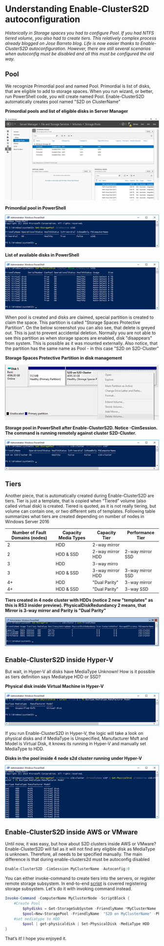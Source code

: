 # Understanding Enable-ClusterS2D autoconfiguration

*Historically in Storage spaces you had to configure Pool. If you had NTFS tiered volume, you also had to create tiers. This relatively complex process already blogged on Jose Barreto blog. Life is now easier thanks to Enable-ClusterS2D autoconfiguration. However, there are still several scenarios when autoconfig must be disabled and all this must be configured the old way.*

## Pool

We recognize Primordial pool and named Pool. Primordial is list of disks, that are eligible to add to storage spaces. When you run wizard, or better, run PowerShell code, you will create named Pool. Enable-ClusterS2D automatically creates pool named "S2D on ClusterName"

**Primordial pools and list of eligible disks in Server Manager**

![](/Scenarios/S2D%20on%20AWS%20and%20VMware/screenshots/ServerManagerPrimordialPool.png)


**Primordial pool in PowerShell**

![](/Scenarios/S2D%20on%20AWS%20and%20VMware/screenshots/PrimardialPoolPowerShell.png)


**List of available disks in PowerShell**

![](/Scenarios/S2D%20on%20AWS%20and%20VMware/screenshots/ListOfAvailDiskPowerShell.png)

When pool is created and disks are claimed, special partition is created to claim the space. This partition is called "Storage Spaces Protective Partition". On the below screenshot you can also see, that delete is greyed out. This is just to prevent accidental deletion. Normally you are not able to see this partition as when storage spaces are enabled, disk "disappears" from system. This is possible as it was mounted externally. Also notice, that the partition has the same name as Pool - in this case "S2D on S2D-Cluster" 

**Storage Spaces Protective Partition in disk management**

![](/Scenarios/S2D%20on%20AWS%20and%20VMware/screenshots/SSProtectivePartition.png)

**Storage pool in PowerShell after Enable-ClusterS2D. Notice -CimSession. The command is running remotely against cluster S2D-Cluster.**

![](/Scenarios/S2D%20on%20AWS%20and%20VMware/screenshots/PoolPowerShell.png)


## Tiers

Another piece, that is automatically created during Enable-ClusterS2D are tiers. Tier is just a template, that is copied when “Tiered” volume (also called virtual disk) is created. Tiered is quoted, as it is not really tiering, but volume can contain one, or two different sets of templates.
Following table summarizes what tiers are created depending on number of nodes in Windows Server 2016

Number of Fault Domains (nodes) | Capacity Media Types | Capacity Tier | Performance Tier
-|-|-|-
2| HDD | 2-way mirror
2| HDD & SSD |2-way mirror HDD | 2-way mirror SSD
3| HDD | 3-way mirro
3| HDD & SSD |3-way mirror HDD | 3-way mirror SSD
4+ | HDD | "Dual Parity" | 3-way mirror
4+ | HDD & SSD |  "Dual Parity" | 3-way SSD


**Tiers created in 4 node cluster with HDDs (notice 2 new "templates" as this is RS3 insider preview). PhysicalDiskRedundancy 2 means, that Mirror is 3-way mirror and Parity is "Dual Parity"**

![](/Scenarios/S2D%20on%20AWS%20and%20VMware/screenshots/StorageTierListRS3.png)


## Enable-ClusterS2D inside Hyper-V

But wait, in Hyper-V all disks have MediaType Unknown! How is it possible as tiers definition says Mediatype HDD or SSD?

**Physical disk inside Virtual Machine in Hyper-V**

![](/Scenarios/S2D%20on%20AWS%20and%20VMware/screenshots/pDISKInsideHyper-V.png)

If you run Enable-ClusterS2D in Hyper-V, the logic will take a look on physical disks and if MediaType is Unspecified, Manufacturer Msft and Model is Virtual Disk, it knows its running in Hyper-V and manually set MediaType to HDD.

**Disks in the pool inside 4 node s2d cluster running under Hyper-V**

![](/Scenarios/S2D%20on%20AWS%20and%20VMware/screenshots/S2DPoolHyper-V.png)

## Enable-ClusterS2D inside AWS or VMware

Until now, it was easy, but how about S2D clusters inside AWS or VMware? Enable-ClusterS2D will fail as it will not find any eligible disk as MediaType is unknown. Therefore, all needs to be specified manually.
The main difference is that during enable-clusters2d must be autoconfig disabled

```PowerShell
Enable-ClusterS2D -CimSession MyClusterName -Autoconfig:0
```

You can either invoke-command to create tiers into the servers, or register remote storage subsystem. In end-to-end [script](/Scenarios/S2D%20on%20AWS%20and%20VMware/scenario.ps1) is covered registering storage subsystem. Let's do it with invoking command instead.

```PowerShell
Invoke-Command -ComputerName MyClusterNode -ScriptBlock {
    #Create Pool
        $phydisks = Get-StorageSubSystem -FriendlyName *MyClusterName | Get-PhysicalDisk -CanPool $true
        $pool=New-StoragePool -FriendlyName  "S2D on MyClusterName" -PhysicalDisks $phydisks -StorageSubSystemFriendlyName *MyClusterName 
    #set mediatype to HDD
        $pool | get-physicaldisk | Set-PhysicalDisk -MediaType HDD
}
```
That’s it! I hope you enjoyed it.